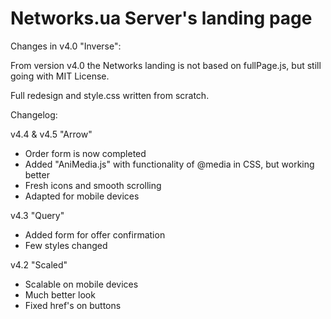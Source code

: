 # Networks.ua Server's landing page

Changes in v4.0 "Inverse":

From version v4.0 the Networks landing is not based on fullPage.js, but still going with MIT License.

Full redesign and style.css written from scratch.



Changelog:

v4.4 & v4.5 "Arrow"
- Order form is now completed
- Added "AniMedia.js" with functionality of @media in CSS, but working better
- Fresh icons and smooth scrolling
- Adapted for mobile devices

v4.3 "Query"
- Added form for offer confirmation
- Few styles changed

v4.2 "Scaled"
- Scalable on mobile devices
- Much better look
- Fixed href's on buttons
